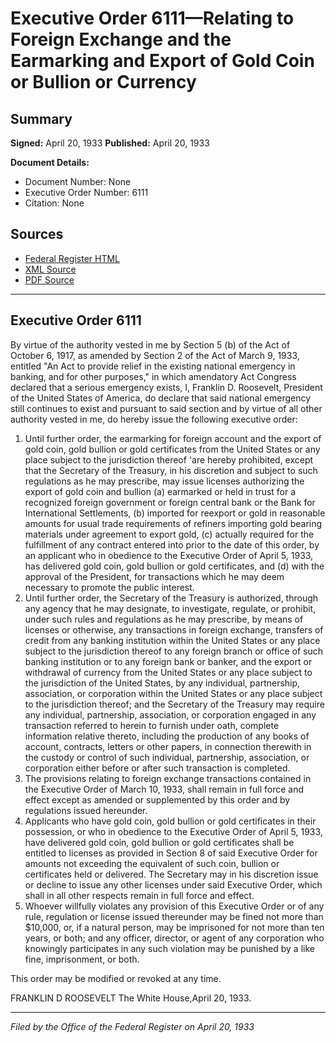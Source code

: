 # Executive Order 6111—Relating to Foreign Exchange and the Earmarking and Export of Gold Coin or Bullion or Currency

## Summary

**Signed:** April 20, 1933
**Published:** April 20, 1933

**Document Details:**
- Document Number: None
- Executive Order Number: 6111
- Citation: None

## Sources
- [Federal Register HTML](https://www.presidency.ucsb.edu/documents/executive-order-6111-relating-foreign-exchange-and-the-earmarking-and-export-gold-coin-or)
- [XML Source](None)
- [PDF Source](None)

---

## Executive Order 6111

By virtue of the authority vested in me by Section 5 (b) of the Act of October 6, 1917, as amended by Section 2 of the Act of March 9, 1933, entitled "An Act to provide relief in the existing national emergency in banking, and for other purposes," in which amendatory Act Congress declared that a serious emergency exists, I, Franklin D. Roosevelt, President of the United States of America, do declare that said national emergency still continues to exist and pursuant to said section and by virtue of all other authority vested in me, do hereby issue the following executive order:
1. Until further order, the earmarking for foreign account and the export of gold coin, gold bullion or gold certificates from the United States or any place subject to the jurisdiction thereof 'are hereby prohibited, except that the Secretary of the Treasury, in his discretion and subject to such regulations as he may prescribe, may issue licenses authorizing the export of gold coin and bullion (a) earmarked or held in trust for a recognized foreign government or foreign central bank or the Bank for International Settlements, (b) imported for reexport or gold in reasonable amounts for usual trade requirements of refiners importing gold bearing materials under agreement to export gold, (c) actually required for the fulfillment of any contract entered into prior to the date of this order, by an applicant who in obedience to the Executive Order of April 5, 1933, has delivered gold coin, gold bullion or gold certificates, and (d) with the approval of the President, for transactions which he may deem necessary to promote the public interest.
2. Until further order, the Secretary of the Treasury is authorized, through any agency that he may designate, to investigate, regulate, or prohibit, under such rules and regulations as he may prescribe, by means of licenses or otherwise, any transactions in foreign exchange, transfers of credit from any banking institution within the United States or any place subject to the jurisdiction thereof to any foreign branch or office of such banking institution or to any foreign bank or banker, and the export or withdrawal of currency from the United States or any place subject to the jurisdiction of the United States, by any individual, partnership, association, or corporation within the United States or any place subject to the jurisdiction thereof; and the Secretary of the Treasury may require any individual, partnership, association, or corporation engaged in any transaction referred to herein to furnish under oath, complete information relative thereto, including the production of any books of account, contracts, letters or other papers, in connection therewith in the custody or control of such individual, partnership, association, or corporation either before or after such transaction is completed.
3. The provisions relating to foreign exchange transactions contained in the Executive Order of March 10, 1933, shall remain in full force and effect except as amended or supplemented by this order and by regulations issued hereunder.
4. Applicants who have gold coin, gold bullion or gold certificates in their possession, or who in obedience to the Executive Order of April 5, 1933, have delivered gold coin, gold bullion or gold certificates shall be entitled to licenses as provided in Section 8 of said Executive Order for amounts not exceeding the equivalent of such coin, bullion or certificates held or delivered. The Secretary may in his discretion issue or decline to issue any other licenses under said Executive Order, which shall in all other respects remain in full force and effect.
5. Whoever willfully violates any provision of this Executive Order or of any rule, regulation or license issued thereunder may be fined not more than $10,000, or, if a natural person, may be imprisoned for not more than ten years, or both; and any officer, director, or agent of any corporation who knowingly participates in any such violation may be punished by a like fine, imprisonment, or both.

This order may be modified or revoked at any time.

FRANKLIN D ROOSEVELT
The White House,April 20, 1933.

---

*Filed by the Office of the Federal Register on April 20, 1933*
